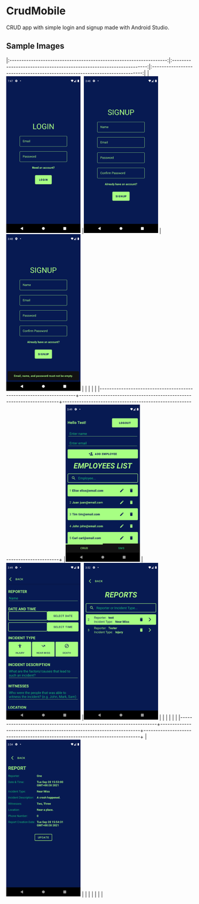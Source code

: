 # CrudMobile
CRUD app with simple login and signup made with Android Studio.

## Sample Images

|:------------------------------------------------------------------:|:-------------------------------------------------------------------:|:--------------------------------------------------------------------------:|
|<img src="/app/sample/1.png" alt="1.png" width="200"/>              |<img src="/app/sample/2.png" alt="2.png" width="200"/>           |<img src="/app/sample/3.png" alt="3.png" width="200"/>                  |
|                                                                    |                                                                     |                                                                            |
|--------------------------------------------------------------------+---------------------------------------------------------------------+----------------------------------------------------------------------------+
|<img src="/app/sample/4.png" alt="4.png" width="200"/>              |<img src="/app/sample/5.png" alt="5.png" width="200"/>           |<img src="/app/sample/6.png" alt="6.png" width="200"/>                  |                                                                   |
|                                                                    |                                                                     |                                                                            |
|--------------------------------------------------------------------+---------------------------------------------------------------------+----------------------------------------------------------------------------+
|<img src="/app/sample/7.png" alt="7.png" width="200"/>              |                                                                     |                                                                            |
|                                                                    |                                                                     |                                                                            |